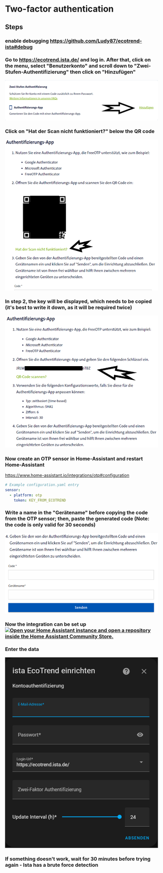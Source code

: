 # Two-factor authentication

## Steps

### enable debugging <https://github.com/Ludy87/ecotrend-ista#debug>

### Go to <https://ecotrend.ista.de/>  and log in. After that, click on the menu, select "Benutzerkonto" and scroll down to "Zwei-Stufen-Authentifizierung" then click on "Hinzufügen"

![Two-factor authentication 1](./image/two_factor_authentication_1.png)

### Click on "Hat der Scan nicht funktioniert?" below the QR code

![Two-factor authentication 2](./image/two_factor_authentication_2.png)

### In step 2, the key will be displayed, which needs to be copied (it's best to write it down, as it will be required twice)

![Two-factor authentication 3](./image/two_factor_authentication_3.png)

### Now create an OTP sensor in Home-Assistant and restart Home-Assistant

<https://www.home-assistant.io/integrations/otp#configuration>

```yaml
# Example configuration.yaml entry
sensor:
  - platform: otp
    token: KEY_FROM_ECOTREND
```

### Write a name in the "Gerätename" before copying the code from the OTP sensor; then, paste the generated code (Note: the code is only valid for 30 seconds)

![Two-factor authentication 4](./image/two_factor_authentication_4.png)

### Now the integration can be set up [![Open your Home Assistant instance and open a repository inside the Home Assistant Community Store.](https://img.shields.io/badge/My-HACS:%20REPOSITORY-000000.svg?&style=for-the-badge&logo=home-assistant&logoColor=white&color=049cdb)](https://my.home-assistant.io/redirect/hacs_repository/?owner=Ludy87&repository=ecotrend-ista&category=integration)

### Enter the data

![Two-factor authentication 5](./image/two_factor_authentication_5.png)

### If something doesn't work, wait for 30 minutes before trying again - Ista has a brute force detection
